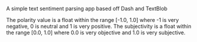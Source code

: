A simple text sentiment parsing app based off Dash and TextBlob

The polarity value is a float within the range [-1.0, 1.0] where -1 is very negative, 0 is neutral and 1 is very positive. The subjectivity is a float within the range [0.0, 1.0] where 0.0 is very objective and 1.0 is very subjective.
